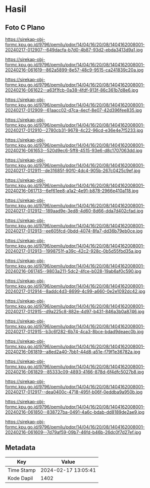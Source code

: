 # Hasil

## Foto C Plano

https://sirekap-obj-formc.kpu.go.id/9796/pemilu/pdpr/14/04/16/20/08/1404162008001-20240217-012907--649dacfa-b7d0-4b87-93d2-ebda3413d9a1.jpg

https://sirekap-obj-formc.kpu.go.id/9796/pemilu/pdpr/14/04/16/20/08/1404162008001-20240216-061619--862a5899-8e57-48c9-9515-ca241839c20a.jpg

https://sirekap-obj-formc.kpu.go.id/9796/pemilu/pdpr/14/04/16/20/08/1404162008001-20240216-061622--a63f1fcb-0a38-4fdf-913f-86c361b7d8e6.jpg

https://sirekap-obj-formc.kpu.go.id/9796/pemilu/pdpr/14/04/16/20/08/1404162008001-20240217-012909--61aacc02-d7ca-4ecf-8e07-42d396fee835.jpg

https://sirekap-obj-formc.kpu.go.id/9796/pemilu/pdpr/14/04/16/20/08/1404162008001-20240217-012910--2780cb31-9678-4c22-96cd-e36e4e7f5233.jpg

https://sirekap-obj-formc.kpu.go.id/9796/pemilu/pdpr/14/04/16/20/08/1404162008001-20240216-061653--520d9ec6-5ff8-4515-93e6-d8c1707063dd.jpg

https://sirekap-obj-formc.kpu.go.id/9796/pemilu/pdpr/14/04/16/20/08/1404162008001-20240217-012911--de31685f-90f0-4dc4-905b-267c0425c9ef.jpg

https://sirekap-obj-formc.kpu.go.id/9796/pemilu/pdpr/14/04/16/20/08/1404162008001-20240216-061713--6ef61ee8-a1a2-4e91-b878-2966e410a118.jpg

https://sirekap-obj-formc.kpu.go.id/9796/pemilu/pdpr/14/04/16/20/08/1404162008001-20240217-012912--189aad9e-3ed8-4d60-8d66-dda7d402cfad.jpg

https://sirekap-obj-formc.kpu.go.id/9796/pemilu/pdpr/14/04/16/20/08/1404162008001-20240217-012913--ee605fcd-0bdd-4074-8fa7-dd36b79eb0ce.jpg

https://sirekap-obj-formc.kpu.go.id/9796/pemilu/pdpr/14/04/16/20/08/1404162008001-20240217-012913--1998751f-a39c-42c2-928c-0b5d55fbd35a.jpg

https://sirekap-obj-formc.kpu.go.id/9796/pemilu/pdpr/14/04/16/20/08/1404162008001-20240216-061745--9803a211-5dc2-4fce-b028-19ab6af0c590.jpg

https://sirekap-obj-formc.kpu.go.id/9796/pemilu/pdpr/14/04/16/20/08/1404162008001-20240217-012914--8addc4d3-8699-4c99-a660-0e2e1092dc42.jpg

https://sirekap-obj-formc.kpu.go.id/9796/pemilu/pdpr/14/04/16/20/08/1404162008001-20240217-012915--d9a225c8-882e-4d97-b431-846a3b0a8746.jpg

https://sirekap-obj-formc.kpu.go.id/9796/pemilu/pdpr/14/04/16/20/08/1404162008001-20240217-012915--b3c6f282-6b74-4ca3-8bce-bdad9deaec0b.jpg

https://sirekap-obj-formc.kpu.go.id/9796/pemilu/pdpr/14/04/16/20/08/1404162008001-20240216-061819--a8ed2a40-7bb1-44d8-a51e-f79f1e36782a.jpg

https://sirekap-obj-formc.kpu.go.id/9796/pemilu/pdpr/14/04/16/20/08/1404162008001-20240216-061829--85333c09-4893-4166-878d-6f4dfc5027b8.jpg

https://sirekap-obj-formc.kpu.go.id/9796/pemilu/pdpr/14/04/16/20/08/1404162008001-20240217-012917--dea0400c-4718-495f-b06f-0eddba9a950b.jpg

https://sirekap-obj-formc.kpu.go.id/9796/pemilu/pdpr/14/04/16/20/08/1404162008001-20240216-061850--838727ba-0491-4a6c-bdab-dd8189de2ae9.jpg

https://sirekap-obj-formc.kpu.go.id/9796/pemilu/pdpr/14/04/16/20/08/1404162008001-20240216-061609--7d79af59-09b7-46fd-b46b-26dc0f7d27ef.jpg


## Metadata

| Key        | Value               |
| ---------- | ------------------- |
| Time Stamp | 2024-02-17 13:05:41 |
| Kode Dapil | 1402                |



